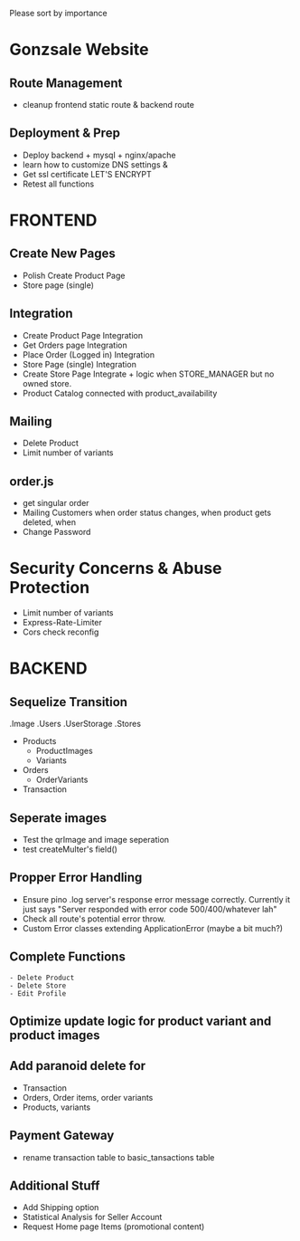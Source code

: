 Please sort by importance
# Gonzsale Website
## Route Management
- cleanup frontend static route & backend route
## Deployment & Prep
- Deploy backend + mysql + nginx/apache
- learn how to customize DNS settings &
- Get ssl certificate LET'S ENCRYPT
- Retest all functions

# FRONTEND
## Create New Pages
- Polish Create Product Page
- Store page (single)

## Integration
- Create Product Page Integration
- Get Orders page Integration
- Place Order (Logged in) Integration
- Store Page (single) Integration
- Create Store Page Integrate + logic when STORE_MANAGER but no owned store. 
- Product Catalog connected with product_availability

## Mailing
- Delete Product
- Limit number of variants
## order.js
- get singular order
- Mailing Customers when order status changes, when product gets deleted, when  
- Change Password
# Security Concerns & Abuse Protection
- Limit number of variants
- Express-Rate-Limiter
- Cors check reconfig


# BACKEND
## Sequelize Transition
.Image 
.Users
    .UserStorage
.Stores
- Products
    - ProductImages
    - Variants
- Orders
    - OrderVariants
- Transaction
    
## Seperate images
- Test the qrImage and image seperation
- test createMulter's field()

## Propper Error Handling
- Ensure pino .log server's response error message correctly. Currently it just says  "Server responded with error code 500/400/whatever lah"
- Check all route's potential error throw.
- Custom Error classes extending ApplicationError (maybe a bit much?)

## Complete Functions
    - Delete Product
    - Delete Store
    - Edit Profile

## Optimize update logic for product variant and product images

## Add paranoid delete for
- Transaction
- Orders, Order items, order variants
- Products, variants

## Payment Gateway
- rename transaction table to basic_tansactions table

## Additional Stuff
- Add Shipping option
- Statistical Analysis for Seller Account
- Request Home page Items (promotional content)
